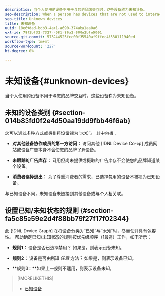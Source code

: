 ```yaml
---
description: 当个人使用的设备不用于与您的品牌交互时，这些设备称为未知设备。
seo-description: When a person has devices that are not used to interact with your brand, those devices are called unknown devices.
seo-title: Unknown devices
title: 未知设备
uuid: 18e69dad-bdb3-4ac1-a690-374aba1aa0a6
exl-id: 7841bf32-7327-4981-86a2-600e2bfe5901
source-git-commit: 573744525fcc00f35540af9ffec46530111940ed
workflow-type: tm+mt
source-wordcount: '227'
ht-degree: 0%

---
```


# 未知设备{#unknown-devices}

当个人使用的设备不用于与您的品牌交互时，这些设备称为未知设备。

## 未知的设备类别 {#section-014b83fd0f2e4d50aa19dd9fbb46f6ab}

您可以通过多种方式或类别将设备视为“未知”。 其中包括：

* **对其他设备协作成员的第一方访问：** 访问其他 [!DNL Device Co-op] 成员网站或设备广告本身不会使您的品牌了解设备。

* **未跟踪的广告库存：** 可用但尚未提供或摄取的广告库存不会使您的品牌知道某个设备。
* **消费者选择退出：** 为了尊重消费者的需求，已选择禁用的设备不被视为已知设备。

与已知设备不同，未知设备未链接到其他设备或与个人相关联。

## 设置已知/未知状态的规则 {#section-fa5c85e59e2d4f88bb79f27f17f02344}

此 [!DNL Device Graph] 在将设备分类为“已知”与“未知”时，尽量使其具有包容性。 帮助确定已知/未知状态的规则按优先级顺序（1最高）工作，如下所示：

* **规则1：** 设备是否已选择禁用？ 如果是，则表示设备未知。
* **规则2：** 设备是否由所知 *任意* 方法？ 如果是，则表示设备已知。

* **规则3：**如果上一规则不适用，则表示设备未知。

>[!MORELIKETHIS]
>
>* [已知设备](../processes/known-device.md#concept-8e87c276819a48bfac5cef10b45216d1)

